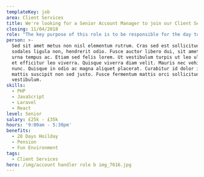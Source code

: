 ```yaml
---
templateKey: job
area: Client Services
title: We're looking for a Senior Account Manager to join our Client Services team.
closing: 11/04/2018
role: "The key purpose of this role is to be responsible for the day to day management of one of our biggest accounts. \r\n\nOther responsibilities will include:\r\n\n* To have an in-depth knowledge of the Client's business and the sector in which they operate\r\n* To ensure the perfect delivery of all client needs across accounts. \r\n* To manage a senior account executive/junior AM's personal development and performance and ensure that their work is accurate and on time\r\n* To think proactively on behalf of the Client and RLA, considering new marketing opportunities \r\n* To very closely monitor, manage and optimise budgets.\r\n* Responsible for liaising with Printers and 3rd party suppliers and ensuring that accurate Production Estimates and Quotes are obtained and supplied on time to client\r\n* To work with the creative team to deliver creative that always pushes the client brief ensuring proactivity is at the heart of everything we do and ensuring all work is to quality, time and cost.\r\n* To work with the Digital Team and ensure that web site and data bases are accurate and up to date and to become familiar with WATSON the email tool that we use to help and support the AE\r\n* To work closely with the AD and planning in terms of strategy development and implementation\r\n* To deputise for the Account Director when necessary, both internally and with Clients \r\n* To develop and maintain a strong relationship with the client and become the 'go to' person for all day to day queries and issues.\r\n* To be viewed by the clients as critical to the success of their business.\r\n* Accountable for personal administration, ensuring all timesheets are submitted regularly \r\n* Finance and Forecasting. To be aware of performance against monthly targets, what is being invoiced and when"
person: >-
  Sed sit amet metus non nisl elementum rutrum. Cras sed est sollicitudin,
  sodales ligula non, hendrerit odio. Fusce auctor libero dui, sit amet interdum
  urna tempus ac. Etiam sed felis lorem. Ut vestibulum turpis ut leo ultricies,
  et efficitur leo viverra. Quisque viverra diam velit. Mauris nec vehicula
  nunc. Quisque in odio ac magna aliquet placerat. Curabitur id dolor id augue
  mattis suscipit non sed justo. Fusce fermentum mattis orci sollicitudin
  vestibulum.
skills:
  - PHP
  - JavaScript
  - Laravel
  - React
level: Senior
salary: £25k - £35k
hours: '9:00am - 5:30pm'
benefits:
  - 28 Days Hoilday
  - Pension
  - Fun Environment
tags:
  - Client Services
hero: /img/account handler role b img_7616.jpg
---
```


